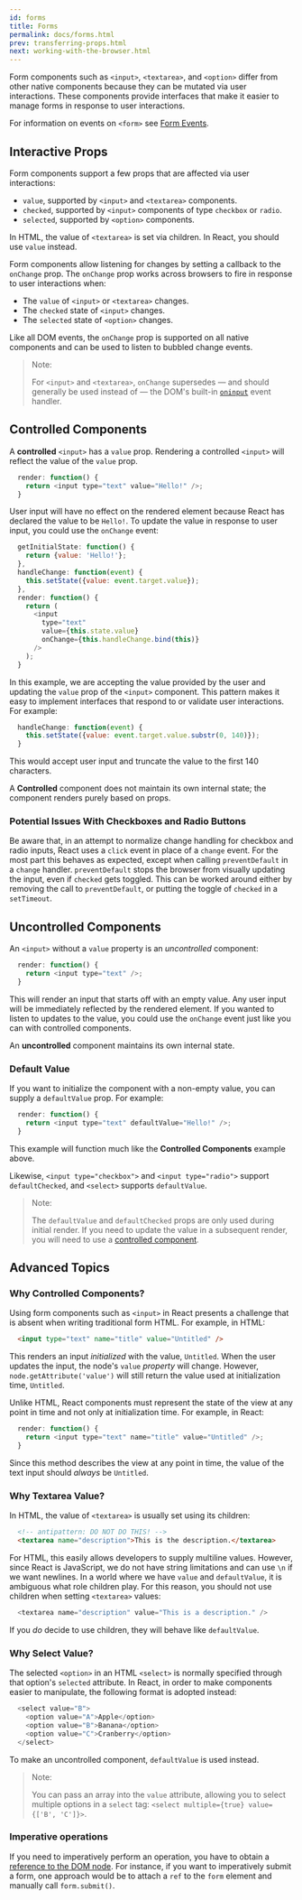 ```yaml
---
id: forms
title: Forms
permalink: docs/forms.html
prev: transferring-props.html
next: working-with-the-browser.html
---
```


Form components such as `<input>`, `<textarea>`, and `<option>` differ from other native components because they can be mutated via user interactions. These components provide interfaces that make it easier to manage forms in response to user interactions.

For information on events on `<form>` see [Form Events](/react/docs/events.html#form-events).

## Interactive Props

Form components support a few props that are affected via user interactions:

* `value`, supported by `<input>` and `<textarea>` components.
* `checked`, supported by `<input>` components of type `checkbox` or `radio`.
* `selected`, supported by `<option>` components.

In HTML, the value of `<textarea>` is set via children. In React, you should use `value` instead.

Form components allow listening for changes by setting a callback to the `onChange` prop. The `onChange` prop works across browsers to fire in response to user interactions when:

* The `value` of `<input>` or `<textarea>` changes.
* The `checked` state of `<input>` changes.
* The `selected` state of `<option>` changes.

Like all DOM events, the `onChange` prop is supported on all native components and can be used to listen to bubbled change events.

> Note:
>
> For `<input>` and `<textarea>`, `onChange` supersedes — and should generally be used instead of — the DOM's built-in [`oninput`](https://developer.mozilla.org/en-US/docs/Web/API/GlobalEventHandlers/oninput) event handler.

## Controlled Components

A **controlled** `<input>` has a `value` prop. Rendering a controlled `<input>` will reflect the value of the `value` prop.

```javascript
  render: function() {
    return <input type="text" value="Hello!" />;
  }
```

User input will have no effect on the rendered element because React has declared the value to be `Hello!`. To update the value in response to user input, you could use the `onChange` event:

```javascript
  getInitialState: function() {
    return {value: 'Hello!'};
  },
  handleChange: function(event) {
    this.setState({value: event.target.value});
  },
  render: function() {
    return (
      <input
        type="text"
        value={this.state.value}
        onChange={this.handleChange.bind(this)}
      />
    );
  }
```

In this example, we are accepting the value provided by the user and updating the `value` prop of the `<input>` component. This pattern makes it easy to implement interfaces that respond to or validate user interactions. For example:

```javascript
  handleChange: function(event) {
    this.setState({value: event.target.value.substr(0, 140)});
  }
```

This would accept user input and truncate the value to the first 140 characters.

A **Controlled** component does not maintain its own internal state; the component renders purely based on props.

### Potential Issues With Checkboxes and Radio Buttons

Be aware that, in an attempt to normalize change handling for checkbox and radio inputs, React uses a `click` event in place of a `change` event. For the most part this behaves as expected, except when calling `preventDefault` in a `change` handler. `preventDefault` stops the browser from visually updating the input, even if `checked` gets toggled. This can be worked around either by removing the call to `preventDefault`, or putting the toggle of `checked` in a `setTimeout`.

## Uncontrolled Components

An `<input>` without a `value` property is an *uncontrolled* component:

```javascript
  render: function() {
    return <input type="text" />;
  }
```

This will render an input that starts off with an empty value. Any user input will be immediately reflected by the rendered element. If you wanted to listen to updates to the value, you could use the `onChange` event just like you can with controlled components.

An **uncontrolled** component maintains its own internal state.

### Default Value

If you want to initialize the component with a non-empty value, you can supply a `defaultValue` prop. For example:

```javascript
  render: function() {
    return <input type="text" defaultValue="Hello!" />;
  }
```

This example will function much like the **Controlled Components** example above.

Likewise, `<input type="checkbox">` and `<input type="radio">` support `defaultChecked`, and `<select>` supports `defaultValue`.

> Note:
>
> The `defaultValue` and `defaultChecked` props are only used during initial render. If you need to update the value in a subsequent render, you will need to use a [controlled component](#controlled-components).

## Advanced Topics

### Why Controlled Components?

Using form components such as `<input>` in React presents a challenge that is absent when writing traditional form HTML. For example, in HTML:

```html
  <input type="text" name="title" value="Untitled" />
```

This renders an input *initialized* with the value, `Untitled`. When the user updates the input, the node's `value` *property* will change. However, `node.getAttribute('value')` will still return the value used at initialization time, `Untitled`.

Unlike HTML, React components must represent the state of the view at any point in time and not only at initialization time. For example, in React:

```javascript
  render: function() {
    return <input type="text" name="title" value="Untitled" />;
  }
```

Since this method describes the view at any point in time, the value of the text input should *always* be `Untitled`.

### Why Textarea Value?

In HTML, the value of `<textarea>` is usually set using its children:

```html
  <!-- antipattern: DO NOT DO THIS! -->
  <textarea name="description">This is the description.</textarea>
```

For HTML, this easily allows developers to supply multiline values. However, since React is JavaScript, we do not have string limitations and can use `\n` if we want newlines. In a world where we have `value` and `defaultValue`, it is ambiguous what role children play. For this reason, you should not use children when setting `<textarea>` values:

```javascript
  <textarea name="description" value="This is a description." />
```

If you *do* decide to use children, they will behave like `defaultValue`.

### Why Select Value?

The selected `<option>` in an HTML `<select>` is normally specified through that option's `selected` attribute. In React, in order to make components easier to manipulate, the following format is adopted instead:

```javascript
  <select value="B">
    <option value="A">Apple</option>
    <option value="B">Banana</option>
    <option value="C">Cranberry</option>
  </select>
```

To make an uncontrolled component, `defaultValue` is used instead.

> Note:
>
> You can pass an array into the `value` attribute, allowing you to select multiple options in a `select` tag: `<select multiple={true} value={['B', 'C']}>`.

### Imperative operations

If you need to imperatively perform an operation, you have to obtain a [reference to the DOM node](/react/docs/more-about-refs.html#the-ref-callback-attribute).
For instance, if you want to imperatively submit a form, one approach would be to attach a `ref` to the `form` element and manually call `form.submit()`.
